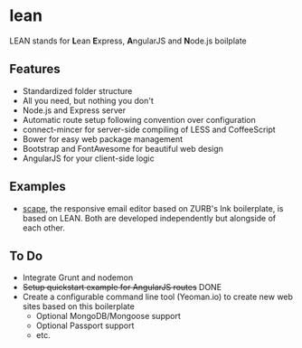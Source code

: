 lean
=====

LEAN stands for **L**ean **E**xpress, **A**ngularJS and **N**ode.js boilplate

Features
--------
* Standardized folder structure
* All you need, but nothing you don't
* Node.js and Express server
* Automatic route setup following convention over configuration
* connect-mincer for server-side compiling of LESS and CoffeeScript
* Bower for easy web package management
* Bootstrap and FontAwesome for beautiful web design
* AngularJS for your client-side logic

Examples
--------
* [scape](https://github.com/arabold/scape), the responsive email editor based on ZURB's Ink boilerplate, is based on LEAN. Both are developed independently but alongside of each other.

To Do
-----
* Integrate Grunt and nodemon
* ~~Setup quickstart example for AngularJS routes~~ DONE
* Create a configurable command line tool (Yeoman.io) to create new web sites based on this boilerplate
  * Optional MongoDB/Mongoose support
  * Optional Passport support
  * etc.
